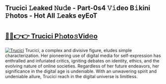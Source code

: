 ## Trucici 𝙻eaked 𝙽u𝚍e - Part-0s4 𝚅𝚒deo B𝚒kini 𝙿hotos - Hot All 𝙻eaks eyEoT

# <h2><a href="http://ld1w3d.urlbe.top/?page=Trucici">🔗🔗👉👉 Trucici P𝚑oto𝚜Vid𝚎o</a></h2>

[![Trucici](https://i.imgur.com/eBuTRDB.gif)](http://ld1w3d.urlbe.top/?page=Trucici)
Trucici, a complex and divisive figure, eludes simple characterization. Her pioneering use of digital media for self-expression has enthralled and infuriated critics, igniting debates on identity, ethics, and the evolving nature of online societies. Regardless of her future endeavors, her significance in the digital age is undeniable. With an unwavering spirit and undeniable allure, Trucici reach in the digital universe is limitless.

